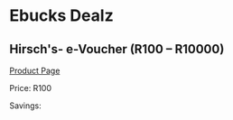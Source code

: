 
# Ebucks Dealz
## Hirsch's- e-Voucher (R100 – R10000)
[Product Page](https://www.ebucks.com/web/shop/productSelected.do?prodId=1044869683&catId=336131644)

Price: R100

Savings: 


	